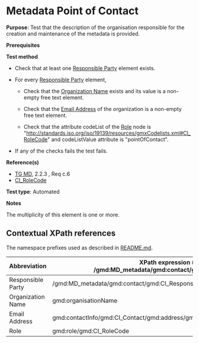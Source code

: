 # Metadata Point of Contact


**Purpose**: Test that the description of the organisation responsible for the creation and maintenance of the metadata is provided.

**Prerequisites**

**Test method**

* Check that at least one [Responsible Party](#responsibleParty) element exists.

* For every [Responsible Party](#responsibleParty) element,

    * Check that the [Organization Name](#organizationName) exists and its value is a non-empty free text element.

    * Check that the [Email Address](#emailAddress) of the organization is a non-empty free text element.

    * Check that the attribute codeList of the [Role](#role) node is "http://standards.iso.org/iso/19139/resources/gmxCodelists.xml#CI_RoleCode" and codeListValue attribute is "pointOfContact".

* If any of the checks fails the test fails.

**Reference(s)**

* [TG MD](./README.md#ref_TG_MD), 2.2.3 , Req c.6
* [CI_RoleCode](http://standards.iso.org/iso/19139/resources/gmxCodelists.xml#CI_RoleCode)

**Test type**: Automated

**Notes**

The multiplicity of this element is one or more.

## Contextual XPath references

The namespace prefixes used as described in [README.md](./README.md#namespaces).

Abbreviation                                   |  XPath expression (relative to /gmd:MD_metadata/gmd:contact/gmd:CI_ResponsibleParty)
-----------------------------------------------| -------------------------------------------------------------------------
<a name="responsibleParty"></a> Responsible Party | /gmd:MD_metadata/gmd:contact/gmd:CI_ResponsibleParty
<a name="organizationName"></a> Organization Name | gmd:organisationName
<a name="emailAddress"></a> Email Address | gmd:contactInfo/gmd:CI_Contact/gmd:address/gmd:CI_Address/gmd:electronicMailAddress
<a name="role"></a> Role | gmd:role/gmd:CI_RoleCode
